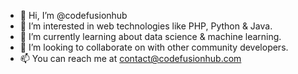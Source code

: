 - 👋 Hi, I’m @codefusionhub
- 👀 I’m interested in web technologies like PHP, Python & Java.
- 🌱 I’m currently learning about data science & machine learning.
- 💞️ I’m looking to collaborate on with other community developers.
- 📫 You can reach me at contact@codefusionhub.com

<!---
codefusionhub/codefusionhub is a ✨ special ✨ repository because its `README.md` (this file) appears on your GitHub profile.
You can click the Preview link to take a look at your changes.
--->
